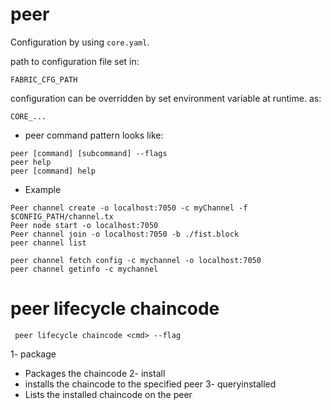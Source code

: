 # peer
Configuration by using `core.yaml`.

path to configuration file set in:
```
FABRIC_CFG_PATH
```

configuration can be overridden by set environment variable at runtime. as:
```
CORE_...
```
* peer command pattern looks like:
```
peer [command] [subcommand] --flags
peer help
peer [command] help
```
* Example
```
Peer channel create -o localhost:7050 -c myChannel -f $CONFIG_PATH/channel.tx
Peer node start -o localhost:7050
Peer channel join -o localhost:7050 -b ./fist.block
peer channel list

peer channel fetch config -c mychannel -o localhost:7050
peer channel getinfo -c mychannel
```


# peer lifecycle chaincode
```
 peer lifecycle chaincode <cmd> --flag
```
1- package
* Packages the chaincode
2- install
* installs the chaincode to the specified peer
3- queryinstalled
* Lists the installed chaincode on the peer
